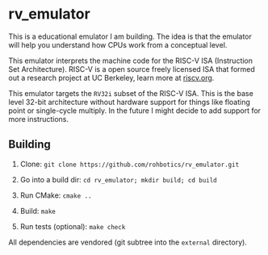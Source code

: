 # rv_emulator

This is a educational emulator I am building.
The idea is that the emulator will help you understand how CPUs work from a conceptual level.

This emulator interprets the machine code for the RISC-V ISA (Instruction Set Architecture).
RISC-V is a open source freely licensed ISA that formed out a research project at UC Berkeley, learn more at [riscv.org](https://riscv.org/).

This emulator targets the `RV32i` subset of the RISC-V ISA.
This is the base level 32-bit architecture without hardware support for things like floating point or single-cycle multiply.
In the future I might decide to add support for more instructions.

## Building
1. Clone: `git clone https://github.com/rohbotics/rv_emulator.git`
2. Go into a build dir: `cd rv_emulator; mkdir build; cd build`
3. Run CMake: `cmake ..`
4. Build: `make`

5. Run tests (optional): `make check`

All dependencies are vendored (git subtree into the `external` directory).

